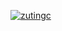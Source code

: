 [![zutingc](https://circleci.com/gh/zutingc/SSW567.svg?style=svg)](https://app.circleci.com/pipelines/github/zutingc/SSW567?branch=main&filter=all)
